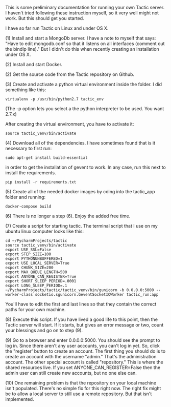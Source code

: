 This is some preliminary documentation for running your own Tactic server. 
I haven't tried following these instruction myself, so it very well might not work. But this should get you started.

I have so far run Tactic on Linux and under OS X.

(1) Install and start a MongoDb server. I have a note to myself that says: "Have to edit mongodb.conf 
so that it listens on all interfaces (comment out the bindIp line)." But I didn't do this when recently creating an
installation under OS X. 

(2) Install and start Docker.

(2) Get the source code from the Tactic repository on Github.

(3) Create and activate a python virtual environment inside the folder. I did something like this:

```virtualenv -p /usr/bin/python2.7 tactic_env```

(The -p option lets you select a the python interpreter to be used. You want 2.7.x)

After creating the virtual environment, you have to activate it:

```source tactic_venv/bin/activate```

(4) Download all of the dependencies. I have sometimes found that is it necessary to first run:

```sudo apt-get install build-essential``` 

in order to get the installation of gevent to work. 
In any case, run this next to install the requirements.

```pip install -r requirements.txt```

(5) Create all of the needed docker images by cding into the tactic_app folder and running:

```docker-compose build```

(6) There is no longer a step (6). Enjoy the added free time. 

(7) Create a script for starting tactic. The terminal script that I use on my ubuntu linux computer looks like this:

```
cd ~/PycharmProjects/tactic
source tactic_venv/bin/activate
export USE_SSL=False
export STEP_SIZE=100
export PYTHONUNBUFFERED=1
export USE_LOCAL_SERVER=True
export CHUNK_SIZE=200
export MAX_QUEUE_LENGTH=500
export ANYONE_CAN_REGISTER=True
export SHORT_SLEEP_PERIOD=.0001
export LONG_SLEEP_PERIOD=.1
~/PycharmProjects/tactic/tactic_venv/bin/gunicorn -b 0.0.0.0:5000 --worker-class socketio.sgunicorn.GeventSocketIOWorker tactic_run:app
```
You'll have to edit the first and last lines so that they contain the correct paths for your own machine.

(8) Execute this script. If you have lived a good life to this point, then the Tactic server will start. 
If it starts, but gives an error message or two, count your blessings and go on to step (9).

(9) Go to a browser and enter 0.0.0.0:5000. You should see the prompt to log in. 
Since there aren't any user accounts, you can't log in yet. So, click the "register' button to create an account. 
The first thing you should do is to create an account with the username "admin." That's the administration account. 
The other special account is called "repository." This is where the shared resources live.
If you set ANYONE_CAN_REGISTER=False then the admin user can still create new accounts, but no one else can.

(10) One remaining problem is that the repository on your local machine isn't populated. 
There's no simple fix for this right now. The right fix might be to allow a local server to still use 
a remote repository. But that isn't implemented.
